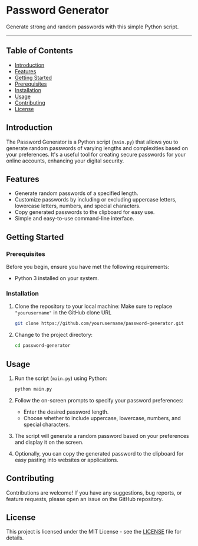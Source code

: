 # Password Generator
Generate strong and random passwords with this simple Python script.

---

## Table of Contents

- [Introduction](#introduction)
- [Features](#features)
- [Getting Started](#getting-started)
- [Prerequisites](#prerequisites)
- [Installation](#installation)
- [Usage](#usage)
- [Contributing](#contributing)
- [License](#license)

## Introduction

The Password Generator is a Python script (`main.py`) that allows you to generate random passwords of varying lengths and complexities based on your preferences. It's a useful tool for creating secure passwords for your online accounts, enhancing your digital security.

## Features

- Generate random passwords of a specified length.
- Customize passwords by including or excluding uppercase letters, lowercase letters, numbers, and special characters.
- Copy generated passwords to the clipboard for easy use.
- Simple and easy-to-use command-line interface.

## Getting Started

### Prerequisites

Before you begin, ensure you have met the following requirements:

- Python 3 installed on your system.

### Installation

1. Clone the repository to your local machine: Make sure to replace `"yourusername"` in the GitHub clone URL

   ```bash
   git clone https://github.com/yourusername/password-generator.git
   ```

2. Change to the project directory:

   ```bash
   cd password-generator
   ```

## Usage

1. Run the script (`main.py`) using Python:

   ```bash
   python main.py
   ```

2. Follow the on-screen prompts to specify your password preferences:
   - Enter the desired password length.
   - Choose whether to include uppercase, lowercase, numbers, and special characters.

3. The script will generate a random password based on your preferences and display it on the screen.

4. Optionally, you can copy the generated password to the clipboard for easy pasting into websites or applications.

## Contributing

Contributions are welcome! If you have any suggestions, bug reports, or feature requests, please open an issue on the GitHub repository.

## License

This project is licensed under the MIT License - see the [LICENSE](LICENSE) file for details.
```
